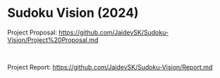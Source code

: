 # Sudoku Vision (2024)

Project Proposal: https://github.com/JaidevSK/Sudoku-Vision/Project%20Proposal.md

</br>

Project Report: https://github.com/JaidevSK/Sudoku-Vision/Report.md
